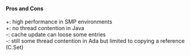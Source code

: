 
#### Pros and Cons
\+: high performance in SMP environments\
\+: no thread contention in Java\
\-: cache update can loose some entries\
\-: still some thread contention in Ada but limited to copying a reference \(C.Set\)
